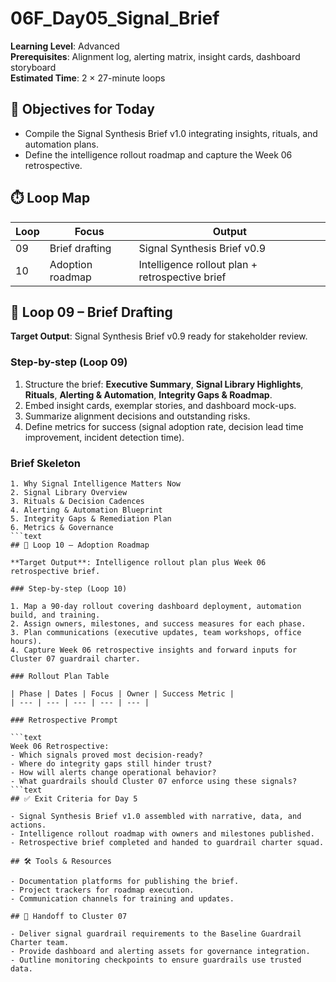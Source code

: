 ﻿# 06F_Day05_Signal_Brief

**Learning Level**: Advanced  
**Prerequisites**: Alignment log, alerting matrix, insight cards, dashboard storyboard  
**Estimated Time**: 2 × 27-minute loops

## 🎯 Objectives for Today

- Compile the Signal Synthesis Brief v1.0 integrating insights, rituals, and automation plans.
- Define the intelligence rollout roadmap and capture the Week 06 retrospective.

## ⏱️ Loop Map

| Loop | Focus | Output |
| --- | --- | --- |
| 09 | Brief drafting | Signal Synthesis Brief v0.9 |
| 10 | Adoption roadmap | Intelligence rollout plan + retrospective brief |

## 📰 Loop 09 – Brief Drafting

**Target Output**: Signal Synthesis Brief v0.9 ready for stakeholder review.

### Step-by-step (Loop 09)

1. Structure the brief: **Executive Summary**, **Signal Library Highlights**, **Rituals**, **Alerting & Automation**, **Integrity Gaps & Roadmap**.
2. Embed insight cards, exemplar stories, and dashboard mock-ups.
3. Summarize alignment decisions and outstanding risks.
4. Define metrics for success (signal adoption rate, decision lead time improvement, incident detection time).

### Brief Skeleton

```text
1. Why Signal Intelligence Matters Now
2. Signal Library Overview
3. Rituals & Decision Cadences
4. Alerting & Automation Blueprint
5. Integrity Gaps & Remediation Plan
6. Metrics & Governance
```text
## 🚀 Loop 10 – Adoption Roadmap

**Target Output**: Intelligence rollout plan plus Week 06 retrospective brief.

### Step-by-step (Loop 10)

1. Map a 90-day rollout covering dashboard deployment, automation build, and training.
2. Assign owners, milestones, and success measures for each phase.
3. Plan communications (executive updates, team workshops, office hours).
4. Capture Week 06 retrospective insights and forward inputs for Cluster 07 guardrail charter.

### Rollout Plan Table

| Phase | Dates | Focus | Owner | Success Metric |
| --- | --- | --- | --- | --- |

### Retrospective Prompt

```text
Week 06 Retrospective:
- Which signals proved most decision-ready?
- Where do integrity gaps still hinder trust?
- How will alerts change operational behavior?
- What guardrails should Cluster 07 enforce using these signals?
```text
## ✅ Exit Criteria for Day 5

- Signal Synthesis Brief v1.0 assembled with narrative, data, and actions.
- Intelligence rollout roadmap with owners and milestones published.
- Retrospective brief completed and handed to guardrail charter squad.

## 🛠️ Tools & Resources

- Documentation platforms for publishing the brief.
- Project trackers for roadmap execution.
- Communication channels for training and updates.

## 🔗 Handoff to Cluster 07

- Deliver signal guardrail requirements to the Baseline Guardrail Charter team.
- Provide dashboard and alerting assets for governance integration.
- Outline monitoring checkpoints to ensure guardrails use trusted data.

